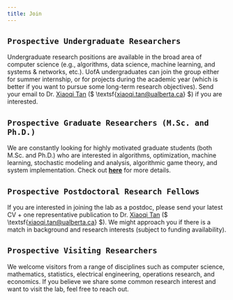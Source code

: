 ```yaml
---
title: Join
---
```


<!-- > <mark>**`Openings`**</mark>: We are constantly looking for highly motivated students (both undergraduate and graduate) who are interested in algorithms, optimization, machine learning, and systems research. If you are already at UofA and want to join the SODA Lab, feel free to send your CV + transcript to Dr. Xiaoqi Tan ($\textsf{xtan@sodalab.ca}$). For prospective students who are not currently enrolled at UofA, check out [**here**](https://xiaoqitan.org/prospectivegrads) for more details. 
-->

## `Prospective Undergraduate Researchers` 

Undergraduate research positions are available in the broad area of computer science (e.g., algorithms, data science, machine learning, and systems & networks, etc.). UofA undergraduates can join the group either for summer internship, or for projects during the academic year (which is better if you want to pursue some long-term research objectives). Send your email to Dr. [Xiaoqi Tan](https://xiaoqitan.org) ($ \textsf{xiaoqi.tan@ualberta.ca} $) if you are interested. 


## `Prospective Graduate Researchers (M.Sc. and Ph.D.)`  

We are constantly looking for highly motivated graduate students (both M.Sc. and Ph.D.) who are interested in algorithms, optimization, machine learning, stochastic modeling and analysis, algorithmic game theory, and system implementation. Check out [**here**](https://xiaoqitan.org/prospectivegrads) for more details. 


## `Prospective Postdoctoral Research Fellows`

If you are interested in joining the lab as a postdoc, please send your latest CV + one representative publication to  Dr. [Xiaoqi Tan](https://xiaoqitan.org) ($ \textsf{xiaoqi.tan@ualberta.ca} $). We might approach you if there is a match in background and research interests (subject to funding availability). 

## `Prospective Visiting Researchers`

We welcome visitors from a range of disciplines such as computer science, mathematics, statistics, electrical engineering, operations research, and economics. If you believe we share some common research interest and want to visit the lab, feel free to reach out.